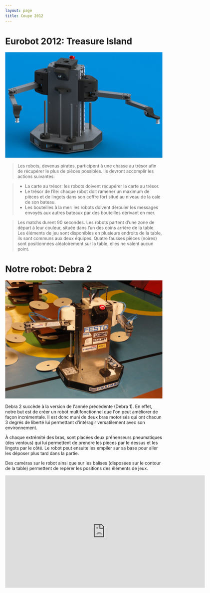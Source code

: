 ```yaml
---
layout: page
title: Coupe 2012
---
```

# Eurobot 2012: Treasure Island

![Debra in CAD](/images/2012/debra.jpg)

> Les robots, devenus pirates, participent à une chasse au trésor afin de récupérer le plus de pièces possibles.
> Ils devront accomplir les actions suivantes:

> * La carte au trésor: les robots doivent récupérer la carte au trésor.
> * Le trésor de l’île: chaque robot doit ramener un maximum de pièces et de lingots dans son coffre fort situé au niveau de la cale de son bateau.
> * Les bouteilles à la mer: les robots doivent dérouler les messages envoyés aux autres bateaux par des bouteilles dérivant en mer.

> Les matchs durent 90 secondes.
> Les robots partent d’une zone de départ à leur couleur, située dans l’un des coins arrière de la table.
> Les éléments de jeu sont disponibles en plusieurs endroits de la table, ils sont communs aux deux équipes.
> Quatre fausses pièces (noires) sont positionnées aléatoirement sur la table, elles ne valent aucun point.


# Notre robot: Debra 2

![Debra on the table](/images/2012/debra2.jpg)

Debra 2 succède à la version de l'année précédente (Debra 1).
En effet, notre but est de créer un robot multifonctionnel que l'on peut améliorer de façon incrémentale.
Il est donc muni de deux bras motorisés qui ont chacun 3 degrés de liberté lui permettant d'intéragir versatilement avec son environnement.

À chaque extrémité des bras, sont placées deux préhenseurs pneumatiques (des ventous) qui lui permettent de prendre les pièces par le dessus et les lingots par le côté.
Le robot peut ensuite les empiler sur sa base pour aller les déposer plus tard dans la partie.

Des caméras sur le robot ainsi que sur les balises (disposées sur le contour de la table) permettent de repérer les positions des éléments de jeux.

<div class="ytvideo">
<iframe width="640" height="360" src="https://www.youtube.com/embed/PhVcI_p32UQ" frameborder="0" allowfullscreen></iframe>
</div>
